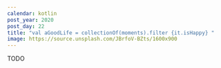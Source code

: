 ```yaml
---
calendar: kotlin
post_year: 2020
post_day: 22
title: "val aGoodLife = collectionOf(moments).filter {it.isHappy} "
image: https://source.unsplash.com/JBrfoV-BZts/1600x900
---
```

TODO